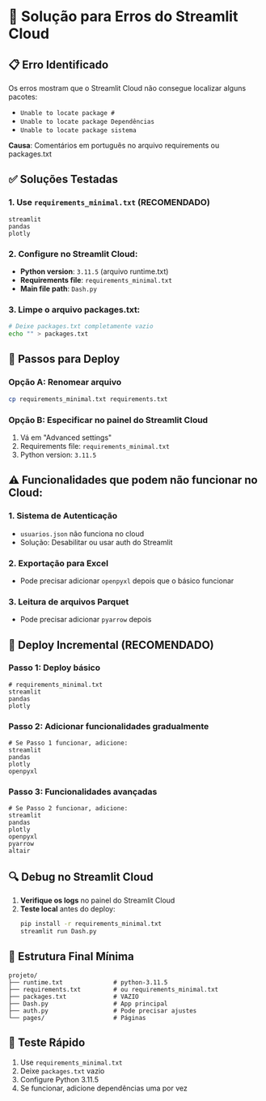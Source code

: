 # 🚨 Solução para Erros do Streamlit Cloud

## 📋 Erro Identificado
Os erros mostram que o Streamlit Cloud não consegue localizar alguns pacotes:
- `Unable to locate package #`
- `Unable to locate package Dependências` 
- `Unable to locate package sistema`

**Causa**: Comentários em português no arquivo requirements ou packages.txt

## ✅ Soluções Testadas

### 1. **Use `requirements_minimal.txt`** (RECOMENDADO)
```
streamlit
pandas  
plotly
```

### 2. **Configure no Streamlit Cloud:**
- **Python version**: `3.11.5` (arquivo runtime.txt)
- **Requirements file**: `requirements_minimal.txt`
- **Main file path**: `Dash.py`

### 3. **Limpe o arquivo packages.txt:**
```bash
# Deixe packages.txt completamente vazio
echo "" > packages.txt
```

## 🔧 Passos para Deploy

### Opção A: Renomear arquivo
```bash
cp requirements_minimal.txt requirements.txt
```

### Opção B: Especificar no painel do Streamlit Cloud
1. Vá em "Advanced settings"
2. Requirements file: `requirements_minimal.txt`
3. Python version: `3.11.5`

## ⚠️ Funcionalidades que podem não funcionar no Cloud:

### 1. **Sistema de Autenticação**
- `usuarios.json` não funciona no cloud
- Solução: Desabilitar ou usar auth do Streamlit

### 2. **Exportação para Excel**
- Pode precisar adicionar `openpyxl` depois que o básico funcionar

### 3. **Leitura de arquivos Parquet**
- Pode precisar adicionar `pyarrow` depois

## 🚀 Deploy Incremental (RECOMENDADO)

### Passo 1: Deploy básico
```
# requirements_minimal.txt
streamlit
pandas
plotly
```

### Passo 2: Adicionar funcionalidades gradualmente
```
# Se Passo 1 funcionar, adicione:
streamlit
pandas
plotly
openpyxl
```

### Passo 3: Funcionalidades avançadas
```
# Se Passo 2 funcionar, adicione:
streamlit
pandas
plotly
openpyxl
pyarrow
altair
```

## 🔍 Debug no Streamlit Cloud

1. **Verifique os logs** no painel do Streamlit Cloud
2. **Teste local** antes do deploy:
   ```bash
   pip install -r requirements_minimal.txt
   streamlit run Dash.py
   ```

## 📁 Estrutura Final Mínima
```
projeto/
├── runtime.txt              # python-3.11.5
├── requirements.txt         # ou requirements_minimal.txt  
├── packages.txt             # VAZIO
├── Dash.py                  # App principal
├── auth.py                  # Pode precisar ajustes
└── pages/                   # Páginas
```

## 🎯 Teste Rápido
1. Use `requirements_minimal.txt`
2. Deixe `packages.txt` vazio
3. Configure Python 3.11.5
4. Se funcionar, adicione dependências uma por vez
